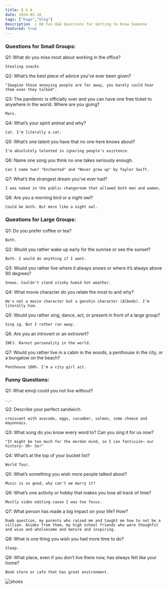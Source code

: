 ```yaml
---
title: Q & A
date: 2024-05-10
tags: ["hugo","blog"]
Description  : 60 Fun Q&A Questions for Getting to Know Someone
featured: true
---
```


### Questions for Small Groups:
Q1: What do you miss most about working in the office?

    Stealing snacks
    
Q2: What’s the best piece of advice you’ve ever been given?

    "Imagine those annoying people are far away, you barely could hear them even they talked".
    
Q3: The pandemic is officially over and you can have one free ticket to anywhere in the world. Where are you going?

    Mars.
    
Q4: What’s your spirit animal and why?

    Cat. I'm literally a cat.
    
Q5: What’s one talent you have that no one here knows about?

    I'm absolutely talented in ignoring people's existence.
    
Q6: Name one song you think no one takes seriously enough.

    Can I name two? "Enchanted" and "Never grow up" by Taylor Swift. 
    
Q7: What’s the strangest dream you’ve ever had?

    I was naked in the public changeroom that allowed both men and women.   
    
Q8: Are you a morning bird or a night owl?

    Could be both. But more like a night owl.
    
    
### Questions for Large Groups:
Q1: Do you prefer coffee or tea?

    Both.
    
Q2: Would you rather wake up early for the sunrise or see the sunset?

    Both. I would do anything if I want.
    
Q3: Would you rather live where it always snows or where it’s always above 90 degrees?

    Snows. Couldn't stand stinky humid hot weather.
    
Q4: What movie character do you relate the most to and why?

    He's not a movie character but a genshin character (Albedo). I'm literally him.
    
Q5: Would you rather sing, dance, act, or present in front of a large group?

    Sing ig. But I rather run away.
    
Q6. Are you an introvert or an extrovert?

    INFJ. Rarest personality in the world.
    
Q7: Would you rather live in a cabin in the woods, a penthouse in the city, or a bungalow on the beach?

    Penthouse 100%. I'm a city girl ait.
    

### Funny Questions:

Q1: What emoji could you not live without?

    ._.
    
Q2: Describe your perfect sandwich.

    croissant with avocado, eggs, cucumber, salmon, some cheese and mayonnais.

Q3: What song do you know every word to? Can you sing it for us now?

    "It might be too much for the morden mind, so I can fantisize~ our history~ Oh~ So!"

Q4: What’s at the top of your bucket list?

    World Tour.

Q5: What’s something you wish more people talked about?

    Music is so good, why can't we marry it?

Q6: What’s one activity or hobby that makes you lose all track of time?

    Mostly video editing cause I was too focus.

Q7: What person has made a big impact on your life? How?

    Dumb question, my parents who raised me and taught me how to not be a villian. Asides from them, my high school friends who were thoughful and wise and wholsesome and mature and inspiring.
    
Q8: What is one thing you wish you had more time to do?

    Sleep.

Q9: What place, even if you don’t live there now, has always felt like your home?

    Book store or cafe that has great environment.

    
![shoes](https://i.imgur.com/Ab01Crc.jpeg)



